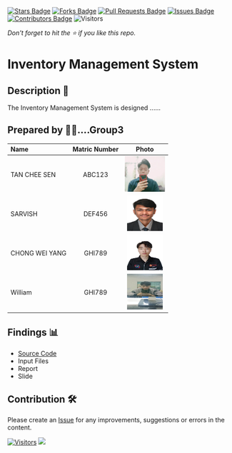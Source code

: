 [![Stars Badge](https://img.shields.io/github/stars/jjn7702/SECJ2154-OOP)](https://github.com/jjn7702/SECJ2154-OOP/Submission/Sample/stargazers)
[![Forks Badge](https://img.shields.io/github/forks/jjn7702/SECJ2154-OOP)](https://github.com/jjn7702/SECJ2154-OOP/Submission/Sample/network/members)
[![Pull Requests Badge](https://img.shields.io/github/issues-pr/jjn7702/SECJ2154-OOP)](https://github.com/jjn7702/SECJ2154-OOP/Submission/Sample/pulls)
[![Issues Badge](https://img.shields.io/github/issues/jjn7702/SECJ2154-OOP)](https://github.com/jjn7702/SECJ2154-OOP/Submission/Sample/issues)
[![Contributors Badge](https://img.shields.io/github/contributors/jjn7702/SECJ2154-OOP?color=2b9348)](https://github.com/jjn7702/SECJ2154-OOP/Submission/Sample/graphs/contributors)
![Visitors](https://api.visitorbadge.io/api/visitors?path=https%3A%2F%2Fgithub.com%2Fjjn7702%2FSECJ2154-OOP%2FSubmission%2FSample&labelColor=%23d9e3f0&countColor=%23697689&style=flat)

_Don't forget to hit the :star: if you like this repo._

# Inventory Management System

## Description 📝

The Inventory Management System is designed ......

## Prepared by 🧑‍💻....Group3

| Name             | Matric Number | Photo                                                         |
| :---------------- | :-------------: | :------------------------------------------------------------: |
| TAN CHEE SEN  | ABC123        | <a href="https://www.freepik.com/icon/graduated_4537051" title="Icon by Trazobanana"><img src="../Group3/images/test.jpg" width=90px, height=80px>     |
| SARVISH      | DEF456        | <a href="https://www.freepik.com/icon/graduated_4537051" title="Icon by Trazobanana"><img src="../Group3/images/Sarveish.jpg" width=80px, height=80px>         |
| CHONG WEI YANG      | GHI789        | <a href="https://www.freepik.com/icon/graduated_4537051" title="Icon by Trazobanana"><img src="../Group3/images/WeiYang.jpg" width=80px, height=80px>         |
| William      | GHI789        | <a href="https://www.freepik.com/icon/graduated_4537051" title="Icon by Trazobanana"><img src="../Group3/images/WilliamLew.jpg" width=80px, height=80px>         |

## Findings 📊

- [Source Code](../Group3/source_code/src/InventorySystem.java)
- Input Files
- Report
- Slide

## Contribution 🛠️
Please create an [Issue](https://github.com/jjn7702/SECJ2154-OOP/issues) for any improvements, suggestions or errors in the content.

[![Visitors](https://api.visitorbadge.io/api/visitors?path=https%3A%2F%2Fgithub.com%2Fjjn7702&labelColor=%23697689&countColor=%23555555&style=plastic)](https://visitorbadge.io/status?path=https%3A%2F%2Fgithub.com%2Fjjn7702)
![](https://hit.yhype.me/github/profile?user_id=81284918)


